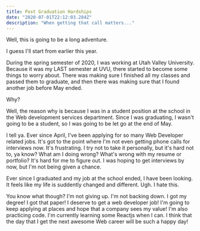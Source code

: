 ```yaml
---
title: Post Graduation Hardships
date: "2020-07-01T22:12:03.284Z"
description: "When getting that call matters..."
---
```


Well, this is going to be a long adventure. 

I guess I'll start from earlier this year. 

During the spring semester of 2020, I was working at Utah Valley University. Because it was my LAST semester at UVU, there started to become some things to worry about. There was making sure I finished all my classes and passed them to graduate, and then there was making sure that I found another job before May ended. 

Why?

Well, the reason why is because I was in a student position at the school in the Web development services department. Since I was graduating, I wasn't going to be a student, so I was going to be let go at the end of May. 

I tell ya. Ever since April, I've been applying for so many Web Developer related jobs. It's got to the point where I'm not even getting phone calls for interviews now. It's frustrating. I try not to take it personally, but it's hard not to, ya know? What am I doing wrong? What's wrong with my resume or portfolio? It's hard for me to figure out. 
I was hoping to get interviews by now, but I'm not being given a chance. 

Ever since I graduated and my job at the school ended, I have been looking. It feels like my life is suddently changed and different. Ugh. I hate this. 

You know what though? I'm not giving up. I'm not backing down. I got my degree! I got that paper! I deserve to get a web developer job! I'm going to keep applying at places and hope that a company sees my value! I'm also practicing code. I'm currently learning some Reactjs when I can. I think that the day that I get the next awesome Web career will be such a happy day!
